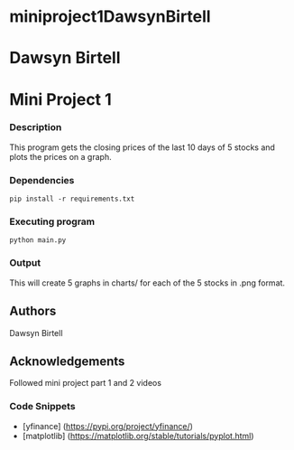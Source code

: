 # miniproject1DawsynBirtell
# Dawsyn Birtell
# Mini Project 1

### Description
This program gets the closing prices of the last 10 days of 5 stocks and plots the prices on a graph.


### Dependencies
```
pip install -r requirements.txt
```

### Executing program
```
python main.py 
```



### Output
This will create 5 graphs in charts/ for each of the 5 stocks in .png format. 

## Authors
Dawsyn Birtell

## Acknowledgements
Followed mini project part 1 and 2 videos

### Code Snippets   
* [yfinance] (https://pypi.org/project/yfinance/)
* [matplotlib] (https://matplotlib.org/stable/tutorials/pyplot.html)